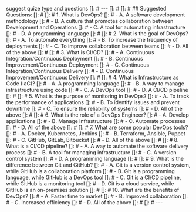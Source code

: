 suggest quize type and questions
[]: # ---
[]: # 
[]: # ## Suggested Questions:
[]: # 
[]: # 1. What is DevOps?
[]: #     - A. A software development methodology
[]: #     - B. A culture that promotes collaboration between Development and Operations
[]: #     - C. A tool for automating infrastructure
[]: #     - D. A programming language
[]: # 
[]: # 2. What is the goal of DevOps?
[]: #     - A. To automate everything
[]: #     - B. To increase the frequency of deployments
[]: #     - C. To improve collaboration between teams
[]: #     - D. All of the above
[]: # 
[]: # 3. What is CI/CD?
[]: #     - A. Continuous Integration/Continuous Deployment
[]: #     - B. Continuous Improvement/Continuous Deployment
[]: #     - C. Continuous Integration/Continuous Delivery
[]: #     - D. Continuous Improvement/Continuous Delivery
[]: # 
[]: # 4. What is Infrastructure as Code (IaC)?
[]: #     - A. A programming language
[]: #     - B. A way to manage infrastructure using code
[]: #     - C. A DevOps tool
[]: #     - D. A CI/CD pipeline
[]: # 
[]: # 5. What is the purpose of monitoring in DevOps?
[]: #     - A. To track the performance of applications
[]: #     - B. To identify issues and prevent downtime
[]: #     - C. To ensure the reliability of systems
[]: #     - D. All of the above
[]: # 
[]: # 6. What is the role of a DevOps Engineer?
[]: #     - A. Develop applications
[]: #     - B. Manage infrastructure
[]: #     - C. Automate processes
[]: #     - D. All of the above
[]: # 
[]: # 7. What are some popular DevOps tools?
[]: #     - A. Docker, Kubernetes, Jenkins
[]: #     - B. Terraform, Ansible, Puppet
[]: #     - C. GitHub, GitLab, Bitbucket
[]: #     - D. All of the above
[]: # 
[]: # 8. What is a CI/CD pipeline?
[]: #     - A. A way to automate the software delivery process
[]: #     - B. A tool for managing infrastructure
[]: #     - C. A version control system
[]: #     - D. A programming language
[]: # 
[]: # 9. What is the difference between Git and GitHub?
[]: #     - A. Git is a version control system, while GitHub is a collaboration platform
[]: #     - B. Git is a programming language, while GitHub is a DevOps tool
[]: #     - C. Git is a CI/CD pipeline, while GitHub is a monitoring tool
[]: #     - D. Git is a cloud service, while GitHub is an on-premises solution
[]: # 
[]: # 10. What are the benefits of DevOps?
[]: #     - A. Faster time to market
[]: #     - B. Improved collaboration
[]: #     - C. Increased efficiency
[]: #     - D. All of the above
[]: # 
[]: # ---